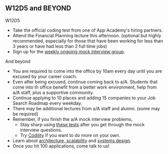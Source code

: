 ## W12D5 and BEYOND

W12D5
* Take the official coding test from one of App Academy's hiring partners.
* Attend the Financial Planning lecture this afternoon.  (optional but highly recommended, especially for those that have been working for less than 3 years or have had less than 2 full time jobs)
* Sign up for the [weekly ongoing mock interview group][pairboarding].

And beyond
* You are required to come into the office by 10am every day until you are excused by your career coach.  
* Even after being excused, continue coming back to a/A.  Students that come into th office benefit from a better work environment, help from a/A staff, plus a supportive community.
* Continue applying to 10 places and adding 15 companies to your Job Search Roadmap every weekday.
* There may be additional lectures from a/A staff and alumni. (some may be required)
* Remember, if you finish the a/A mock interview problems,
    * Stay sharp using [these tests][algo-specs] after you get through the mock interview questions.
    * Try [Codility][codility] if you want to do more on your own.
* Learn about [architecture, scalability][hiredintech] and [systems design][systemsdesign].
* Once you hit 100 applications, come talk to us!


[algo-specs]: https://github.com/jaysonvirissimo/practice-thy-algorithms
[codility]: https://codility.com/demo/train/
[systemsdesign]: ../further_readings/systems-design.md
[hiredintech]: http://www.hiredintech.com/system-design/
[pairboarding]: https://github.com/appacademy/job-search-curriculum/blob/master/ongoing-education/pairboarding-group.md
